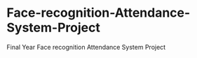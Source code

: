 # Face-recognition-Attendance-System-Project
Final Year Face recognition Attendance System Project 


